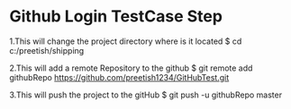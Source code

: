 # Github Login TestCase Step



1.This will change the project directory where is it located
$ cd c:/preetish/shipping

2.This will add a remote Repository to the github
$ git remote add githubRepo https://github.com/preetish1234/GitHubTest.git

3.This will push the project to the gitHub 
$ git push -u githubRepo master




